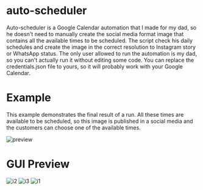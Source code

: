 # auto-scheduler
Auto-scheduler is a Google Calendar automation that I made for my dad, so he doesn't need to manually create the social media format image that contains all the available times to be scheduled.
The script check his daily schedules and create the image in the correct resolution to Instagram story or WhatsApp status. The only user allowed to run the automation is my dad, so you can't actually run it
without editing some code. You can replace the credentials.json file to yours, so it will probably work with your Google Calendar.

# Example
This example demonstrates the final result of a run. All these times are available to be scheduled, so this image is published in a social media and the customers can choose one of the available times.

![preview](https://github.com/lorenzolpandolfo/auto-scheduler/assets/133379234/8e59d925-3865-4a11-934a-bf59b3951f3d)

# GUI Preview
![i2](https://github.com/lorenzolpandolfo/auto-scheduler/assets/133379234/ad2826a9-7ca5-4f59-8453-6814c32ae91f)
![i3](https://github.com/lorenzolpandolfo/auto-scheduler/assets/133379234/1e27a9c7-078b-492f-b498-3fabda042b78)
![i1](https://github.com/lorenzolpandolfo/auto-scheduler/assets/133379234/c3138538-76e6-4d50-88f9-384bf1165ab6)
